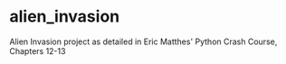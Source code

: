 # alien_invasion
Alien Invasion project as detailed in Eric Matthes' Python Crash Course, Chapters 12-13
